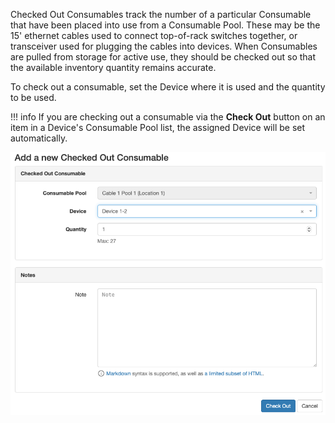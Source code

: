 Checked Out Consumables track the number of a particular Consumable that have been placed into use from a Consumable Pool.
These may be the 15' ethernet cables used to connect top-of-rack switches together, or transceiver used for plugging the cables into devices.
When Consumables are pulled from storage for active use, they should be checked out so that the available inventory quantity remains accurate.

To check out a consumable, set the Device where it is used and the quantity to be used.

!!! info
    If you are checking out a consumable via the **Check Out** button on an item in a Device's Consumable Pool list, the assigned Device will be set automatically.

<picture>
  <source media="(prefers-color-scheme: dark)" srcset="../assets/screens/checkedoutconsumable_dark.png">
  <img class="md-screenshot" alt="Add new consumable type" src="../assets/screens/checkedoutconsumable_light.png">
</picture>
